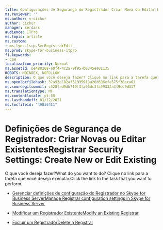 ```yaml
---
title: Configurações de Segurança do Registrador Criar Nova ou Editar Existente
ms.reviewer: ''
ms.author: v-cichur
author: cichur
manager: serdars
audience: ITPro
ms.topic: article
ms.custom:
- ms.lync.lscp.SecRegistrarEdit
ms.prod: skype-for-business-itpro
f1.keywords:
- CSH
localization_priority: Normal
ms.assetid: be480209-e0f4-4c2a-9f95-b0345ee01135
ROBOTS: NOINDEX, NOFOLLOW
description: O que você deseja fazer? Clique no link para a tarefa que você deseja executar.
ms.openlocfilehash: 32a93a182af51935918a20d696efa575f30eca61
ms.sourcegitcommit: c528fad9db719f3fa96dc3fa99332a349cd9d317
ms.translationtype: MT
ms.contentlocale: pt-BR
ms.lasthandoff: 01/12/2021
ms.locfileid: "49836411"
---
```

# <a name="registrar-security-settings-create-new-or-edit-existing"></a><span data-ttu-id="4e322-104">Definições de Segurança de Registrador: Criar Novas ou Editar Existentes</span><span class="sxs-lookup"><span data-stu-id="4e322-104">Registrar Security Settings: Create New or Edit Existing</span></span>

<span data-ttu-id="4e322-105">O que você deseja fazer?</span><span class="sxs-lookup"><span data-stu-id="4e322-105">What do you want to do?</span></span> <span data-ttu-id="4e322-106">Clique no link para a tarefa que você deseja executar.</span><span class="sxs-lookup"><span data-stu-id="4e322-106">Click the link to the task that you want to perform.</span></span>

- [<span data-ttu-id="4e322-107">Gerenciar definições de configuração do Registrador no Skype for Business Server</span><span class="sxs-lookup"><span data-stu-id="4e322-107">Manage Registrar configuration settings in Skype for Business Server</span></span>](../../../manage/authentication/registrar-configuration-settings.md)

- [<span data-ttu-id="4e322-108">Modificar um Registrador Existente</span><span class="sxs-lookup"><span data-stu-id="4e322-108">Modify an Existing Registrar</span></span>](https://technet.microsoft.com/library/a8931511-3e66-49ed-a3ec-03bcd61ce1f0.aspx)

- [<span data-ttu-id="4e322-109">Excluir um Registrador</span><span class="sxs-lookup"><span data-stu-id="4e322-109">Delete a Registrar</span></span>](https://technet.microsoft.com/library/ae43cd75-cae4-4f78-b037-779a2cdb583b.aspx)



